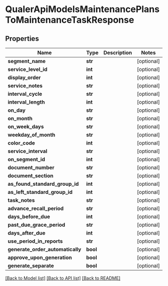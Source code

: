 # QualerApiModelsMaintenancePlansToMaintenanceTaskResponse

## Properties
Name | Type | Description | Notes
------------ | ------------- | ------------- | -------------
**segment_name** | **str** |  | [optional] 
**service_level_id** | **int** |  | [optional] 
**display_order** | **int** |  | [optional] 
**service_notes** | **str** |  | [optional] 
**interval_cycle** | **str** |  | [optional] 
**interval_length** | **int** |  | [optional] 
**on_day** | **str** |  | [optional] 
**on_month** | **str** |  | [optional] 
**on_week_days** | **str** |  | [optional] 
**weekday_of_month** | **str** |  | [optional] 
**color_code** | **int** |  | [optional] 
**service_interval** | **str** |  | [optional] 
**on_segment_id** | **int** |  | [optional] 
**document_number** | **str** |  | [optional] 
**document_section** | **str** |  | [optional] 
**as_found_standard_group_id** | **int** |  | [optional] 
**as_left_standard_group_id** | **int** |  | [optional] 
**task_notes** | **str** |  | [optional] 
**advance_recall_period** | **str** |  | [optional] 
**days_before_due** | **int** |  | [optional] 
**past_due_grace_period** | **str** |  | [optional] 
**days_after_due** | **int** |  | [optional] 
**use_period_in_reports** | **str** |  | [optional] 
**generate_order_automatically** | **bool** |  | [optional] 
**approve_upon_generation** | **bool** |  | [optional] 
**generate_separate** | **bool** |  | [optional] 

[[Back to Model list]](../README.md#documentation-for-models) [[Back to API list]](../README.md#documentation-for-api-endpoints) [[Back to README]](../README.md)


